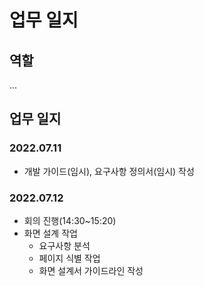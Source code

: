 # 업무 일지

## 역할
...

## 업무 일지

### 2022.07.11
- 개발 가이드(임시), 요구사항 정의서(임시) 작성

### 2022.07.12
- 회의 진행(14:30~15:20)
- 화면 설계 작업
  - 요구사항 분석
  - 페이지 식별 작업
  - 화면 설계서 가이드라인 작성